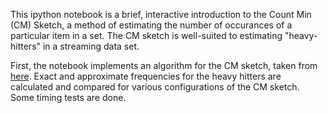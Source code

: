 This ipython notebook is a brief, interactive introduction to the Count Min (CM) Sketch,
a method of estimating the number of occurances of a particular item in a set.
The CM sketch is well-suited to estimating "heavy-hitters" in a streaming data set.

First, the notebook implements an algorithm for the CM sketch, taken from [here](https://tech.shareaholic.com/2012/12/03/the-count-min-sketch-how-to-count-over-large-keyspaces-when-about-right-is-good-enough/). Exact and approximate frequencies for the heavy hitters 
are calculated and compared for various configurations of the CM sketch. Some timing tests are done.
